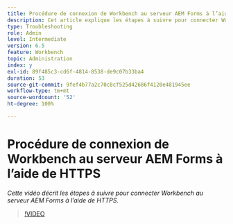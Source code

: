```yaml
---
title: Procédure de connexion de Workbench au serveur AEM Forms à l’aide de HTTPS
description: Cet article explique les étapes à suivre pour connecter Workbench au serveur AEM Forms via SSL (via HTTPS).
type: Troubleshooting
role: Admin
level: Intermediate
version: 6.5
feature: Workbench
topic: Administration
index: y
exl-id: 89f485c3-cd6f-4814-8538-de9c07b33ba4
duration: 53
source-git-commit: 9fef4b77a2c70c8cf525d42686f4120e481945ee
workflow-type: tm+mt
source-wordcount: '52'
ht-degree: 100%

---
```


# Procédure de connexion de Workbench au serveur AEM Forms à l’aide de HTTPS

*Cette vidéo décrit les étapes à suivre pour connecter Workbench au serveur AEM Forms à l’aide de HTTPS.*

>[!VIDEO](https://video.tv.adobe.com/v/335482?quality=12&learn=on)
